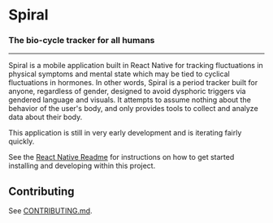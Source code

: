 # Spiral
### The bio-cycle tracker for all humans

---

Spiral is a mobile application built in React Native for tracking fluctuations in physical
symptoms and mental state which may be tied to cyclical fluctuations in hormones.  In other
words, Spiral is a period tracker built for anyone, regardless of gender, designed to avoid
dysphoric triggers via gendered language and visuals. It attempts to assume nothing about
the behavior of the user's body, and only provides tools to collect and analyze data about
their body.

This application is still in very early development and is iterating fairly quickly.

See the [React Native Readme](RN_README.md) for instructions on how to get started installing
and developing within this project.

## Contributing

See [CONTRIBUTING.md](CONTRIBUTING.md).
